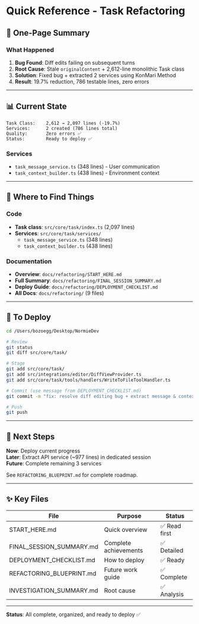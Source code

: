 # Quick Reference - Task Refactoring

## 🎯 One-Page Summary

### What Happened
1. **Bug Found**: Diff edits failing on subsequent turns
2. **Root Cause**: Stale `originalContent` + 2,612-line monolithic Task class
3. **Solution**: Fixed bug + extracted 2 services using KonMari Method
4. **Result**: 19.7% reduction, 786 testable lines, zero errors

---

## 📊 Current State

```
Task Class:    2,612 → 2,097 lines (-19.7%)
Services:      2 created (786 lines total)
Quality:       Zero errors ✅
Status:        Ready to deploy ✅
```

### Services
- `task_message_service.ts` (348 lines) - User communication
- `task_context_builder.ts` (438 lines) - Environment context

---

## 📁 Where to Find Things

### Code
- **Task class**: `src/core/task/index.ts` (2,097 lines)
- **Services**: `src/core/task/services/`
  - `task_message_service.ts` (348 lines)
  - `task_context_builder.ts` (438 lines)

### Documentation
- **Overview**: `docs/refactoring/START_HERE.md`
- **Full Summary**: `docs/refactoring/FINAL_SESSION_SUMMARY.md`
- **Deploy Guide**: `docs/refactoring/DEPLOYMENT_CHECKLIST.md`
- **All Docs**: `docs/refactoring/` (9 files)

---

## 🚀 To Deploy

```bash
cd /Users/bozoegg/Desktop/NormieDev

# Review
git status
git diff src/core/task/

# Stage
git add src/core/task/
git add src/integrations/editor/DiffViewProvider.ts
git add src/core/task/tools/handlers/WriteToFileToolHandler.ts

# Commit (use message from DEPLOYMENT_CHECKLIST.md)
git commit -m "fix: resolve diff editing bug + extract message & context services..."

# Push
git push
```

---

## 🎯 Next Steps

**Now**: Deploy current progress  
**Later**: Extract API service (~977 lines) in dedicated session  
**Future**: Complete remaining 3 services

See `REFACTORING_BLUEPRINT.md` for complete roadmap.

---

## ✨ Key Files

| File | Purpose | Status |
|------|---------|--------|
| START_HERE.md | Quick overview | ✅ Read first |
| FINAL_SESSION_SUMMARY.md | Complete achievements | ✅ Detailed |
| DEPLOYMENT_CHECKLIST.md | How to deploy | ✅ Ready |
| REFACTORING_BLUEPRINT.md | Future work guide | ✅ Complete |
| INVESTIGATION_SUMMARY.md | Root cause | ✅ Analysis |

---

**Status**: All complete, organized, and ready to deploy ✅

